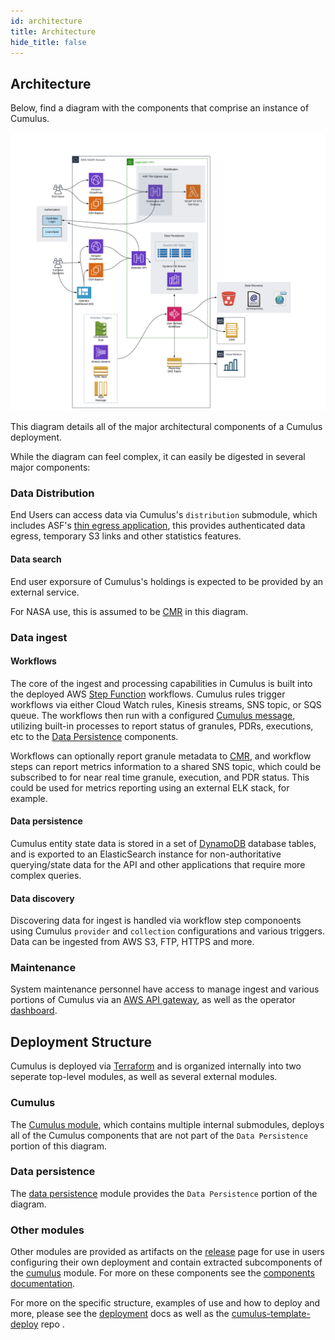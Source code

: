 ```yaml
---
id: architecture
title: Architecture
hide_title: false
---
```


## Architecture

Below, find a diagram with the components that comprise an instance of Cumulus.

![Architecture diagram of a Cumulus deployment](assets/cumulus-arch-diagram.png)

This diagram details all of the major architectural  components of a Cumulus deployment.

While the diagram can feel complex, it can easily be digested in several major components:

### Data Distribution

End Users can access data via Cumulus's `distribution` submodule, which includes ASF's [thin egress application](https://github.com/asfadmin/thin-egress-app), this provides authenticated data egress, temporary S3 links and other statistics features.

#### Data search

End user exporsure of Cumulus's holdings is expected to be provided by an external service.

For NASA use, this is assumed to be [CMR](<https://earthdata.nasa.gov/eosdis/science-system-description/eosdis-components/cmr>) in this diagram.

### Data ingest

#### Workflows

The core of the ingest and processing capabilities in Cumulus is built into the deployed AWS [Step Function](https://aws.amazon.com/step-functions/) workflows.    Cumulus rules trigger workflows via either Cloud Watch rules, Kinesis streams, SNS topic, or SQS queue.   The workflows then run with a configured [Cumulus message](./workflows/cumulus-task-message-flow), utilizing built-in processes to report status of granules, PDRs, executions, etc to the [Data Persistence](#data-persistence) components.

Workflows can optionally report granule metadata to [CMR](<https://earthdata.nasa.gov/eosdis/science-system-description/eosdis-components/cmr>), and workflow steps can report metrics information to a shared SNS topic, which could be subscribed to for near real time granule, execution, and PDR status. This could be used for metrics reporting using an external ELK stack, for example.

#### Data persistence

Cumulus entity state data is stored in a set of [DynamoDB](https://aws.amazon.com/dynamodb/) database tables, and is exported to an ElasticSearch instance for non-authoritative querying/state data for the API and other applications that require more complex queries.

#### Data discovery

Discovering data for ingest is handled via workflow step componoents using Cumulus `provider` and `collection` configurations and various triggers.    Data can be ingested from AWS S3, FTP, HTTPS and more.

### Maintenance

System maintenance personnel have access to manage ingest and various portions of Cumulus via an [AWS API gateway](<https://aws.amazon.com/api-gateway/>), as well as the operator [dashboard](https://github.com/nasa/cumulus-dashboard).

## Deployment Structure

Cumulus is deployed via [Terraform](https://www.terraform.io/) and is organized internally into two seperate top-level modules, as well as several external modules.

### Cumulus

The [Cumulus module](https://github.com/nasa/cumulus/tree/master/tf-modules/cumulus), which contains multiple internal submodules, deploys all of the Cumulus components that are not part of the `Data Persistence` portion of this diagram.

### Data persistence

The [data persistence](https://github.com/nasa/cumulus/tree/master/tf-modules/data-persistence) module provides the `Data Persistence` portion of the diagram.

### Other modules

Other modules are provided as artifacts on the [release](https://github.com/nasa/cumulus/releases) page for use in users configuring their own deployment and contain extracted subcomponents of the [cumulus](#cumulus) module.  For more on these components see the [components documentation](deployment/components).

For more on the specific structure, examples of use and how to deploy and more, please see the [deployment](deployment/deployment-readme) docs as well as the [cumulus-template-deploy](https://github.com/nasa/cumulus-template-deploy) repo
.
